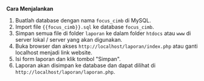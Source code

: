 **Cara Menjalankan**

1. Buatlah database dengan nama `focus_cimb` di MySQL.
2. Import file `{{focus_cimb}}.sql` ke database `focus_cimb`.
3. Simpan semua file di folder `laporan` ke dalam folder `htdocs` atau `www` di server lokal / server yang akan digunakan.
4. Buka browser dan akses `http://localhost/laporan/index.php` atau ganti localhost menjadi link website.
5. Isi form laporan dan klik tombol "Simpan".
6. Laporan akan disimpan ke database dan dapat dilihat di `http://localhost/laporan/laporan.php`.
